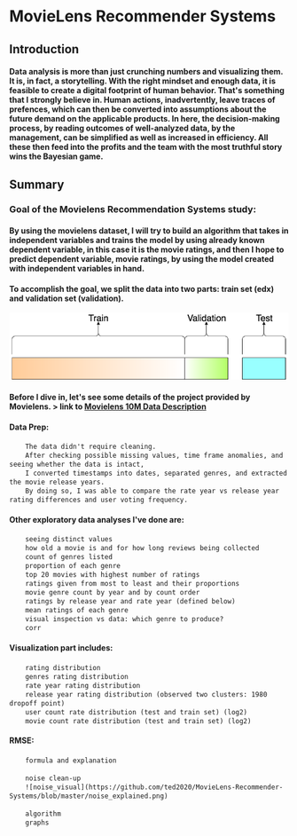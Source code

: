 # MovieLens Recommender Systems

## Introduction

#### Data analysis is more than just crunching numbers and visualizing them. It is, in fact, a storytelling. With the right mindset and enough data, it is feasible to create a digital footprint of human behavior. That's something that I strongly believe in. Human actions, inadvertently, leave traces of prefences, which can then be converted into assumptions about the future demand on the applicable products. In here, the decision-making process, by reading outcomes of well-analyzed data, by the management, can be simplified as well as increased in efficiency. All these then feed into the profits and the team with the most truthful story wins the Bayesian game.


## Summary

### Goal of the Movielens Recommendation Systems study:
#### By using the movielens dataset, I will try to build an algorithm that takes in independent variables and trains the model by using already known dependent variable, in this case it is the movie ratings, and then I hope to predict dependent variable, movie ratings, by using the model created with independent variables in hand. 

#### To accomplish the goal, we split the data into two parts: train set (edx) and validation set (validation).
![train validation test split visual](https://github.com/ted2020/MovieLens-Recommender-Systems/blob/master/train_validation_test_split.png)

#### Before I dive in, let's see some details of the project provided by Movielens. > link to  __[Movielens 10M Data Description](http://files.grouplens.org/datasets/movielens/ml-10m-README.html)__

#### Data Prep:
        The data didn't require cleaning.
        After checking possible missing values, time frame anomalies, and seeing whether the data is intact,
        I converted timestamps into dates, separated genres, and extracted the movie release years. 
        By doing so, I was able to compare the rate year vs release year rating differences and user voting frequency.

#### Other exploratory data analyses I've done are: 
        seeing distinct values 
        how old a movie is and for how long reviews being collected
        count of genres listed 
        proportion of each genre 
        top 20 movies with highest number of ratings 
        ratings given from most to least and their proportions
        movie genre count by year and by count order
        ratings by release year and rate year (defined below)
        mean ratings of each genre
        visual inspection vs data: which genre to produce?
        corr

#### Visualization part includes:
        rating distribution
        genres rating distribution
        rate year rating distribution
        release year rating distribution (observed two clusters: 1980 dropoff point)
        user count rate distribution (test and train set) (log2)        
        movie count rate distribution (test and train set) (log2)

#### RMSE:
        formula and explanation
        
        noise clean-up
        ![noise_visual](https://github.com/ted2020/MovieLens-Recommender-Systems/blob/master/noise_explained.png)
        
        algorithm
        graphs


